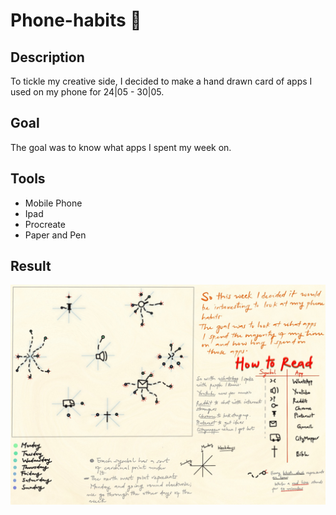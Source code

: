 # Phone-habits 📱

## Description
To tickle my creative side, I decided to make a hand drawn card of apps I used on my phone for 24|05 - 30|05. 

## Goal
The goal was to know what apps I spent my week on.

## Tools
 * Mobile Phone
 * Ipad
 * Procreate
 * Paper and Pen 

## Result
<img src="https://raw.githubusercontent.com/lagom-QB/Phone-habits/gh-pages/WhatsApp%20Image%202021-06-04%20at%2001.55.56.jpeg">
